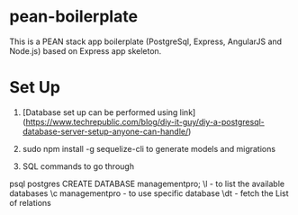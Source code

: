 # pean-boilerplate
This is a PEAN stack app boilerplate (PostgreSql, Express, AngularJS and Node.js) based on Express app skeleton.


# Set Up
1.  [Database set up can be performed using link] (https://www.techrepublic.com/blog/diy-it-guy/diy-a-postgresql-database-server-setup-anyone-can-handle/)

2. sudo npm install -g sequelize-cli to generate models and migrations

3. SQL commands to go through

psql postgres
CREATE DATABASE managementpro;
\l  - to list the available databases
\c managementpro - to use specific database
\dt - fetch the List of relations
 
